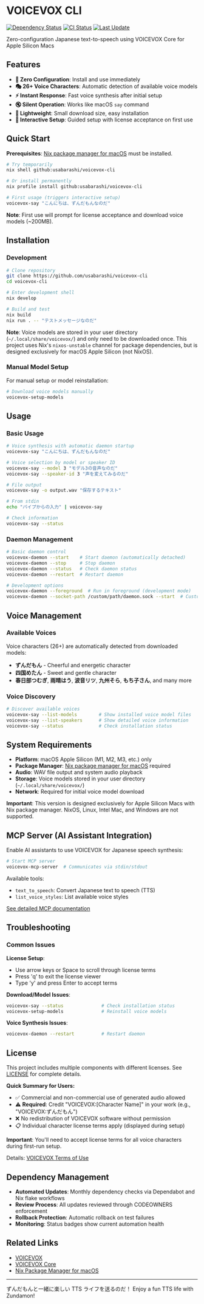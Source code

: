 # VOICEVOX CLI

[![Dependency Status](https://img.shields.io/badge/deps-automated-green)](https://github.com/usabarashi/voicevox-cli/blob/main/.github/dependabot.yml)
[![CI Status](https://github.com/usabarashi/voicevox-cli/actions/workflows/ci.yml/badge.svg)](https://github.com/usabarashi/voicevox-cli/actions/workflows/ci.yml)
[![Last Update](https://img.shields.io/badge/updated-monthly-blue)](https://github.com/usabarashi/voicevox-cli/blob/main/.github/workflows/update-flake.yml)

Zero-configuration Japanese text-to-speech using VOICEVOX Core for Apple Silicon Macs

## Features

- **🚀 Zero Configuration**: Install and use immediately
- **🎭 26+ Voice Characters**: Automatic detection of available voice models
- **⚡ Instant Response**: Fast voice synthesis after initial setup
- **🔇 Silent Operation**: Works like macOS `say` command
- **💾 Lightweight**: Small download size, easy installation
- **👤 Interactive Setup**: Guided setup with license acceptance on first use

## Quick Start

**Prerequisites**: [Nix package manager for macOS](https://nixos.org/download.html#nix-install-macos) must be installed.

```bash
# Try temporarily
nix shell github:usabarashi/voicevox-cli

# Or install permanently
nix profile install github:usabarashi/voicevox-cli

# First usage (triggers interactive setup)
voicevox-say "こんにちは、ずんだもんなのだ"
```

**Note**: First use will prompt for license acceptance and download voice models (~200MB).

## Installation

### Development

```bash
# Clone repository
git clone https://github.com/usabarashi/voicevox-cli
cd voicevox-cli

# Enter development shell
nix develop

# Build and test
nix build
nix run . -- "テストメッセージなのだ"
```

**Note**: Voice models are stored in your user directory (`~/.local/share/voicevox/`) and only need to be downloaded once. This project uses Nix's `nixos-unstable` channel for package dependencies, but is designed exclusively for macOS Apple Silicon (not NixOS).

### Manual Model Setup

For manual setup or model reinstallation:

```bash
# Download voice models manually
voicevox-setup-models
```

## Usage

### Basic Usage

```bash
# Voice synthesis with automatic daemon startup
voicevox-say "こんにちは、ずんだもんなのだ"

# Voice selection by model or speaker ID
voicevox-say --model 3 "モデル3の音声なのだ"
voicevox-say --speaker-id 3 "声を変えてみるのだ"

# File output
voicevox-say -o output.wav "保存するテキスト"

# From stdin
echo "パイプからの入力" | voicevox-say

# Check information
voicevox-say --status
```


### Daemon Management

```bash
# Basic daemon control
voicevox-daemon --start    # Start daemon (automatically detached)
voicevox-daemon --stop     # Stop daemon
voicevox-daemon --status   # Check daemon status
voicevox-daemon --restart  # Restart daemon

# Development options
voicevox-daemon --foreground  # Run in foreground (development mode)
voicevox-daemon --socket-path /custom/path/daemon.sock --start  # Custom socket
```

## Voice Management

### Available Voices

Voice characters (26+) are automatically detected from downloaded models:
- **ずんだもん** - Cheerful and energetic character
- **四国めたん** - Sweet and gentle character  
- **春日部つむぎ**, **雨晴はう**, **波音リツ**, **九州そら**, **もち子さん**, and many more

### Voice Discovery

```bash
# Discover available voices
voicevox-say --list-models        # Show installed voice model files
voicevox-say --list-speakers      # Show detailed voice information
voicevox-say --status             # Check installation status
```

## System Requirements

- **Platform**: macOS Apple Silicon (M1, M2, M3, etc.) only
- **Package Manager**: [Nix package manager for macOS](https://nixos.org/download.html#nix-install-macos) required
- **Audio**: WAV file output and system audio playback
- **Storage**: Voice models stored in your user directory (`~/.local/share/voicevox/`)
- **Network**: Required for initial voice model download

**Important**: This version is designed exclusively for Apple Silicon Macs with Nix package manager. NixOS, Linux, Intel Mac, and Windows are not supported.

## MCP Server (AI Assistant Integration)

Enable AI assistants to use VOICEVOX for Japanese speech synthesis:

```bash
# Start MCP server
voicevox-mcp-server  # Communicates via stdin/stdout
```

Available tools:
- `text_to_speech`: Convert Japanese text to speech (TTS)
- `list_voice_styles`: List available voice styles

[See detailed MCP documentation](docs/mcp-usage.md)

## Troubleshooting

### Common Issues

**License Setup**:
- Use arrow keys or Space to scroll through license terms
- Press 'q' to exit the license viewer
- Type 'y' and press Enter to accept terms

**Download/Model Issues**:
```bash
voicevox-say --status              # Check installation status
voicevox-setup-models              # Reinstall voice models
```

**Voice Synthesis Issues**:
```bash
voicevox-daemon --restart          # Restart daemon
```

## License

This project includes multiple components with different licenses. See [LICENSE](LICENSE) for complete details.

**Quick Summary for Users:**
- ✅ Commercial and non-commercial use of generated audio allowed
- ⚠️ **Required**: Credit "VOICEVOX:[Character Name]" in your work (e.g., "VOICEVOX:ずんだもん")
- ❌ No redistribution of VOICEVOX software without permission
- 📋 Individual character license terms apply (displayed during setup)

**Important**: You'll need to accept license terms for all voice characters during first-run setup.

Details: [VOICEVOX Terms of Use](https://voicevox.hiroshiba.jp/term)

## Dependency Management

- **Automated Updates**: Monthly dependency checks via Dependabot and Nix flake workflows
- **Review Process**: All updates reviewed through CODEOWNERS enforcement
- **Rollback Protection**: Automatic rollback on test failures
- **Monitoring**: Status badges show current automation health

## Related Links

- [VOICEVOX](https://voicevox.hiroshiba.jp/)
- [VOICEVOX Core](https://github.com/VOICEVOX/voicevox_core)
- [Nix Package Manager for macOS](https://nixos.org/download.html#nix-install-macos)

---

ずんだもんと一緒に楽しい TTS ライフを送るのだ！
Enjoy a fun TTS life with Zundamon!
